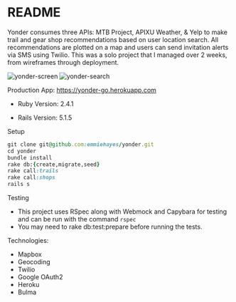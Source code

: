 # README

Yonder consumes three APIs: MTB Project, APIXU Weather, & Yelp to make trail and gear shop recommendations based on user location search.  All recommendations are plotted on a map and users can send invitation alerts via SMS using Twilio.  This was a solo project that I managed over 2 weeks, from wireframes through deployment.

<img alt="yonder-screen" src="https://cl.ly/2c882211f0e4/Screen%20Shot%202018-09-22%20at%201.38.32%20PM.jpg">
<img alt="yonder-search" src="https://cl.ly/39415e018c9d/Screen%20Shot%202018-09-20%20at%201.12.38%20PM.jpg">


Production App: https://yonder-go.herokuapp.com

- Ruby Version: 2.4.1

- Rails Version: 5.1.5

Setup
 
```ruby
git clone git@github.com:emmiehayes/yonder.git
cd yonder
bundle install
rake db:{create,migrate,seed}
rake call:trails
rake call:shops
rails s
```

Testing

- This project uses RSpec along with Webmock and Capybara for testing and can be run with the command `rspec`
- You may need to rake db:test:prepare before running the tests.

Technologies:

- Mapbox
- Geocoding
- Twilio
- Google OAuth2
- Heroku
- Bulma
